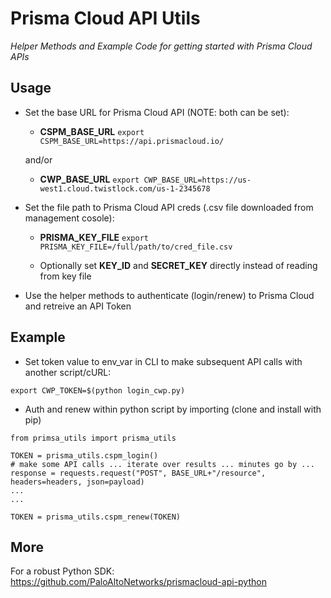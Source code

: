 # Prisma Cloud API Utils
*Helper Methods and Example Code for getting started with Prisma Cloud APIs*

## Usage

* Set the base URL for Prisma Cloud API (NOTE: both can be set):
  * **CSPM_BASE_URL** `export CSPM_BASE_URL=https://api.prismacloud.io/`
  
  and/or
  * **CWP_BASE_URL** `export CWP_BASE_URL=https://us-west1.cloud.twistlock.com/us-1-2345678`

* Set the file path to Prisma Cloud API creds (.csv file downloaded from management cosole): 
  * **PRISMA_KEY_FILE** `export PRISMA_KEY_FILE=/full/path/to/cred_file.csv`

  
  * Optionally set **KEY_ID**  and **SECRET_KEY** directly instead of reading from key file

* Use the helper methods to authenticate (login/renew) to Prisma Cloud and retreive an API Token

## Example

* Set token value to env_var in CLI to make subsequent API calls with another script/cURL:

`export CWP_TOKEN=$(python login_cwp.py)`

* Auth and renew within python script by importing (clone and install with pip)
``` 
from primsa_utils import prisma_utils

TOKEN = prisma_utils.cspm_login()
# make some API calls ... iterate over results ... minutes go by ... 
response = requests.request("POST", BASE_URL+"/resource", headers=headers, json=payload)
...
...

TOKEN = prisma_utils.cspm_renew(TOKEN)

```

## More
For a robust Python SDK: https://github.com/PaloAltoNetworks/prismacloud-api-python
